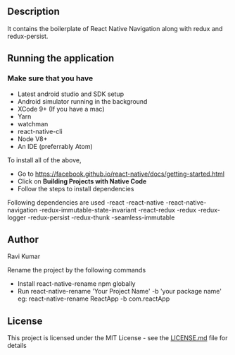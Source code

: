 
## Description 

It contains the boilerplate of React Native Navigation along with redux and redux-persist.

## Running the application
### Make sure that you have 

- Latest android studio and SDK setup
- Android simulator running in the background
- XCode 9+ (If you have a mac)
- Yarn
- watchman
- react-native-cli
- Node V8+
- An IDE (preferrably Atom)

To install all of the above,
- Go to https://facebook.github.io/react-native/docs/getting-started.html
- Click on **Building Projects with Native Code**
- Follow the steps to install dependencies

Following dependencies are used 
 -react
 -react-native
 -react-native-navigation
 -redux-immutable-state-invariant
 -react-redux
 -redux
 -redux-logger
 -redux-persist
 -redux-thunk
 -seamless-immutable

## Author
Ravi Kumar

Rename the project by the following commands
- Install react-native-rename npm globally 
- Run react-native-rename 'Your Project Name' -b 'your package name' eg: react-native-rename ReactApp -b com.reactApp

## License

This project is licensed under the MIT License - see the [LICENSE.md](LICENSE.md) file for details
